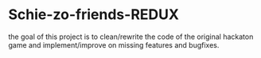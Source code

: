 # Schie-zo-friends-REDUX

the goal of this project is to clean/rewrite the code of the original hackaton game and implement/improve on missing features and bugfixes.

